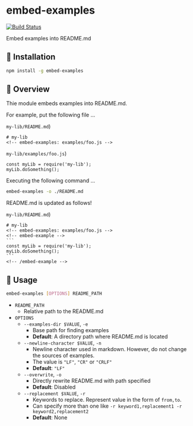 # embed-examples

[![Build Status](https://travis-ci.org/kjirou/embed-examples.svg?branch=master)](https://travis-ci.org/kjirou/embed-examples)

Embed examples into README.md


## :rocket: Installation

```bash
npm install -g embed-examples
```


## :eyes: Overview

Thie module embeds examples into README.md.

For example, put the following file ...

`my-lib/README.md`)
```
# my-lib
<!-- embed-examples: examples/foo.js -->
```

`my-lib/examples/foo.js`)
```
const myLib = require('my-lib');
myLib.doSomething();
```

Executing the following command ...

```bash
embed-examples -o ./README.md
```

README.md is updated as follows!

`my-lib/README.md`)
````
# my-lib
<!-- embed-examples: examples/foo.js -->
<!-- embed-example -->
```
const myLib = require('my-lib');
myLib.doSomething();
```
<!-- /embed-example -->
````


## :scroll: Usage

```bash
embed-examples [OPTIONS] README_PATH
```

- `README_PATH`
  - Relative path to the README.md
- `OPTIONS`
  - `--examples-dir $VALUE`, `-e`
    - Base path for finding examples
    - **Default**: A directory path where README.md is located
  - `--newline-character $VALUE`, `-n`
    - Newline character used in markdown. However, do not change the sources of examples.
    - The value is `"LF"`, `"CR"` or `"CRLF"`
    - **Default**: `"LF"`
  - `--overwrite`, `-o`
    - Directly rewrite README.md with path specified
    - **Default**: Disabled
  - `--replacement $VALUE`, `-r`
    - Keywords to replace. Represent value in the form of `from,to`.
    - Can specify more than one like `-r keyword1,replacement1 -r keyword2,replacement2`
    - **Default**: None
